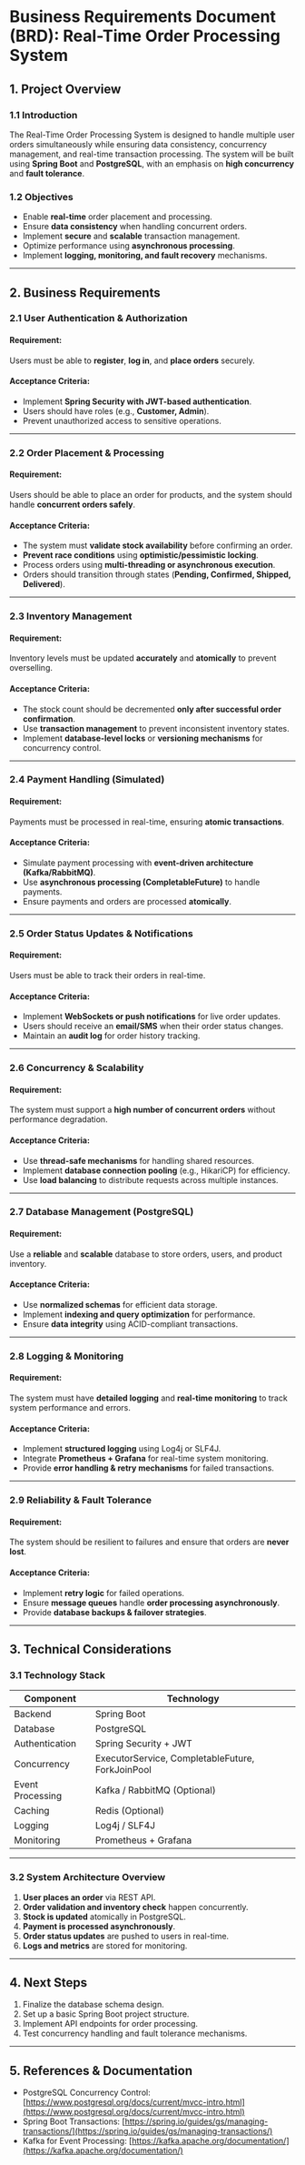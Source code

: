 # Business Requirements Document (BRD): Real-Time Order Processing System

## 1. **Project Overview**
### 1.1 **Introduction**
The Real-Time Order Processing System is designed to handle multiple user orders simultaneously while ensuring data consistency, concurrency management, and real-time transaction processing. The system will be built using **Spring Boot** and **PostgreSQL**, with an emphasis on **high concurrency** and **fault tolerance**.

### 1.2 **Objectives**
- Enable **real-time** order placement and processing.
- Ensure **data consistency** when handling concurrent orders.
- Implement **secure** and **scalable** transaction management.
- Optimize performance using **asynchronous processing**.
- Implement **logging, monitoring, and fault recovery** mechanisms.

---

## 2. **Business Requirements**

### 2.1 **User Authentication & Authorization**
#### **Requirement:**
Users must be able to **register**, **log in**, and **place orders** securely.

#### **Acceptance Criteria:**
- Implement **Spring Security with JWT-based authentication**.
- Users should have roles (e.g., **Customer, Admin**).
- Prevent unauthorized access to sensitive operations.

---

### 2.2 **Order Placement & Processing**
#### **Requirement:**
Users should be able to place an order for products, and the system should handle **concurrent orders safely**.

#### **Acceptance Criteria:**
- The system must **validate stock availability** before confirming an order.
- **Prevent race conditions** using **optimistic/pessimistic locking**.
- Process orders using **multi-threading or asynchronous execution**.
- Orders should transition through states (**Pending, Confirmed, Shipped, Delivered**).

---

### 2.3 **Inventory Management**
#### **Requirement:**
Inventory levels must be updated **accurately** and **atomically** to prevent overselling.

#### **Acceptance Criteria:**
- The stock count should be decremented **only after successful order confirmation**.
- Use **transaction management** to prevent inconsistent inventory states.
- Implement **database-level locks** or **versioning mechanisms** for concurrency control.

---

### 2.4 **Payment Handling (Simulated)**
#### **Requirement:**
Payments must be processed in real-time, ensuring **atomic transactions**.

#### **Acceptance Criteria:**
- Simulate payment processing with **event-driven architecture (Kafka/RabbitMQ)**.
- Use **asynchronous processing (CompletableFuture)** to handle payments.
- Ensure payments and orders are processed **atomically**.

---

### 2.5 **Order Status Updates & Notifications**
#### **Requirement:**
Users must be able to track their orders in real-time.

#### **Acceptance Criteria:**
- Implement **WebSockets or push notifications** for live order updates.
- Users should receive an **email/SMS** when their order status changes.
- Maintain an **audit log** for order history tracking.

---

### 2.6 **Concurrency & Scalability**
#### **Requirement:**
The system must support a **high number of concurrent orders** without performance degradation.

#### **Acceptance Criteria:**
- Use **thread-safe mechanisms** for handling shared resources.
- Implement **database connection pooling** (e.g., HikariCP) for efficiency.
- Use **load balancing** to distribute requests across multiple instances.

---

### 2.7 **Database Management (PostgreSQL)**
#### **Requirement:**
Use a **reliable** and **scalable** database to store orders, users, and product inventory.

#### **Acceptance Criteria:**
- Use **normalized schemas** for efficient data storage.
- Implement **indexing and query optimization** for performance.
- Ensure **data integrity** using ACID-compliant transactions.

---

### 2.8 **Logging & Monitoring**
#### **Requirement:**
The system must have **detailed logging** and **real-time monitoring** to track system performance and errors.

#### **Acceptance Criteria:**
- Implement **structured logging** using Log4j or SLF4J.
- Integrate **Prometheus + Grafana** for real-time system monitoring.
- Provide **error handling & retry mechanisms** for failed transactions.

---

### 2.9 **Reliability & Fault Tolerance**
#### **Requirement:**
The system should be resilient to failures and ensure that orders are **never lost**.

#### **Acceptance Criteria:**
- Implement **retry logic** for failed operations.
- Ensure **message queues** handle **order processing asynchronously**.
- Provide **database backups & failover strategies**.

---

## 3. **Technical Considerations**

### 3.1 **Technology Stack**
| Component | Technology |
|-----------|------------|
| Backend | Spring Boot |
| Database | PostgreSQL |
| Authentication | Spring Security + JWT |
| Concurrency | ExecutorService, CompletableFuture, ForkJoinPool |
| Event Processing | Kafka / RabbitMQ (Optional) |
| Caching | Redis (Optional) |
| Logging | Log4j / SLF4J |
| Monitoring | Prometheus + Grafana |

---

### 3.2 **System Architecture Overview**
1. **User places an order** via REST API.
2. **Order validation and inventory check** happen concurrently.
3. **Stock is updated** atomically in PostgreSQL.
4. **Payment is processed asynchronously**.
5. **Order status updates** are pushed to users in real-time.
6. **Logs and metrics** are stored for monitoring.

---

## 4. **Next Steps**
1. Finalize the database schema design.
2. Set up a basic Spring Boot project structure.
3. Implement API endpoints for order processing.
4. Test concurrency handling and fault tolerance mechanisms.

---

## 5. **References & Documentation**
- PostgreSQL Concurrency Control: [https://www.postgresql.org/docs/current/mvcc-intro.html](https://www.postgresql.org/docs/current/mvcc-intro.html)
- Spring Boot Transactions: [https://spring.io/guides/gs/managing-transactions/](https://spring.io/guides/gs/managing-transactions/)
- Kafka for Event Processing: [https://kafka.apache.org/documentation/](https://kafka.apache.org/documentation/)


